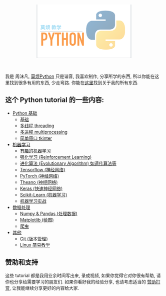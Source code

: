 <p align="center">
    <a href="https://mofanpy.com/tutorials/" target="_blank">
    <img width="60%" src="%E7%89%87%E5%A4%B4.png" style="max-width:100%;">
    </a>
</p>


<br>

我是 周沫凡, [莫烦Python](https://mofanpy.com/) 只是谐音, 我喜欢制作,
分享所学的东西, 所以你能在这里找到很多有用的东西, 少走弯路. 你能在[这里](https://mofanpy.com/about/)找到关于我的所有东西.

## 这个 Python tutorial 的一些内容:

* [Python 基础](https://mofanpy.com/tutorials/python-basic/)
  * [基础](https://mofanpy.com/tutorials/python-basic/basic/)
  * [多线程 threading](https://mofanpy.com/tutorials/python-basic/threading/)
  * [多进程 multiprocessing](https://mofanpy.com/tutorials/python-basic/multiprocessing/)
  * [简单窗口 tkinter](https://mofanpy.com/tutorials/python-basic/tkinter/)
* [机器学习](https://mofanpy.com/tutorials/machine-learning/)
  * [有趣的机器学习](https://mofanpy.com/tutorials/machine-learning/ML-intro/)
  * [强化学习 (Reinforcement Learning)](https://mofanpy.com/tutorials/machine-learning/reinforcement-learning/)
  * [进化算法 (Evolutionary Algorithm) 如遗传算法等](https://mofanpy.com/tutorials/machine-learning/evolutionary-algorithm/)
  * [Tensorflow (神经网络)](https://mofanpy.com/tutorials/machine-learning/tensorflow/)
  * [PyTorch (神经网络)](https://mofanpy.com/tutorials/machine-learning/torch/)
  * [Theano (神经网络)](https://mofanpy.com/tutorials/machine-learning/theano/)
  * [Keras (快速神经网络)](https://mofanpy.com/tutorials/machine-learning/keras/)
  * [Scikit-Learn (机器学习)](https://mofanpy.com/tutorials/machine-learning/sklearn/)
  * [机器学习实战](https://mofanpy.com/tutorials/machine-learning/ML-practice/)
* [数据处理](https://mofanpy.com/tutorials/data-manipulation/)
  * [Numpy & Pandas (处理数据)](https://mofanpy.com/tutorials/data-manipulation/np-pd/)
  * [Matplotlib (绘图)](https://mofanpy.com/tutorials/data-manipulation/plt/)
  * [爬虫](https://mofanpy.com/tutorials/data-manipulation/scraping/)
* [其他](https://mofanpy.com/tutorials/others/)
  * [Git (版本管理)](https://mofanpy.com/tutorials/others/git/)
  * [Linux 简易教学](https://mofanpy.com/tutorials/others/linux-basic/)

## 赞助和支持

这些 tutorial 都是我用业余时间写出来, 录成视频, 如果你觉得它对你很有帮助, 请你也分享给需要学习的朋友们.
如果你看好我的经验分享, 也请考虑适当的 [赞助打赏](https://mofanpy.com/support/), 让我能继续分享更好的内容给大家.